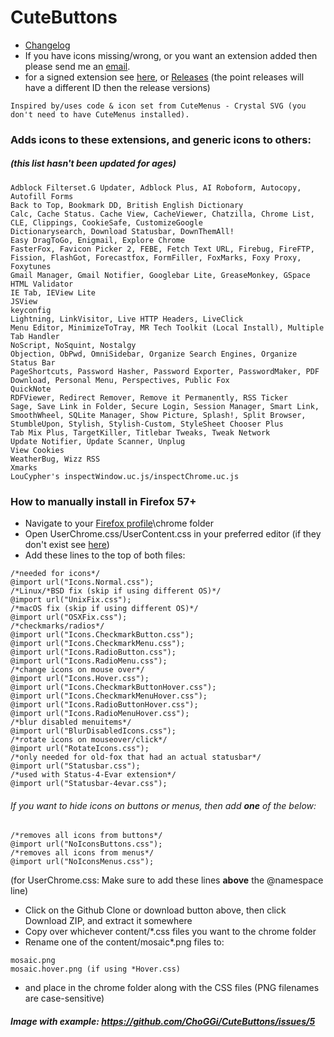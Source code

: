 # CuteButtons

* [Changelog](https://choggi.org/misc/CuteButtonsCrystalSVG/change.log)
* If you have icons missing/wrong, or you want an extension added then please send me an [email](mailto:CuteButtonsCrystalSVG@choggi.org).
* for a signed extension see [here](https://choggi.org/misc/CuteButtonsCrystalSVG/), or [Releases](https://github.com/ChoGGi/CuteButtons/releases) (the point releases will have a different ID then the release versions)

```
Inspired by/uses code & icon set from CuteMenus - Crystal SVG (you don't need to have CuteMenus installed).
```

### Adds icons to these extensions, and generic icons to others:
##### (this list hasn't been updated for ages)
```
Adblock Filterset.G Updater, Adblock Plus, AI Roboform, Autocopy, Autofill Forms
Back to Top, Bookmark DD, British English Dictionary
Calc, Cache Status. Cache View, CacheViewer, Chatzilla, Chrome List, CLE, Clippings, CookieSafe, CustomizeGoogle
Dictionarysearch, Download Statusbar, DownThemAll!
Easy DragToGo, Enigmail, Explore Chrome
FasterFox, Favicon Picker 2, FEBE, Fetch Text URL, Firebug, FireFTP, Fission, FlashGot, Forecastfox, FormFiller, FoxMarks, Foxy Proxy, Foxytunes
Gmail Manager, Gmail Notifier, Googlebar Lite, GreaseMonkey, GSpace
HTML Validator
IE Tab, IEView Lite
JSView
keyconfig
Lightning, LinkVisitor, Live HTTP Headers, LiveClick
Menu Editor, MinimizeToTray, MR Tech Toolkit (Local Install), Multiple Tab Handler
NoScript, NoSquint, Nostalgy
Objection, ObPwd, OmniSidebar, Organize Search Engines, Organize Status Bar
PageShortcuts, Password Hasher, Password Exporter, PasswordMaker, PDF Download, Personal Menu, Perspectives, Public Fox
QuickNote
RDFViewer, Redirect Remover, Remove it Permanently, RSS Ticker
Sage, Save Link in Folder, Secure Login, Session Manager, Smart Link, SmoothWheel, SQLite Manager, Show Picture, Splash!, Split Browser, StumbleUpon, Stylish, Stylish-Custom, StyleSheet Chooser Plus
Tab Mix Plus, TargetKiller, Titlebar Tweaks, Tweak Network
Update Notifier, Update Scanner, Unplug
View Cookies
WeatherBug, Wizz RSS
Xmarks
LouCypher's inspectWindow.uc.js/inspectChrome.uc.js
```



### How to manually install in Firefox 57+
* Navigate to your [Firefox profile](https://support.mozilla.org/en-US/kb/profiles-where-firefox-stores-user-data)\chrome folder
* Open UserChrome.css/UserContent.css in your preferred editor (if they don't exist see [here](http://kb.mozillazine.org/index.php?title=UserChrome.css))
* Add these lines to the top of both files:
```
/*needed for icons*/
@import url("Icons.Normal.css");
/*Linux/*BSD fix (skip if using different OS)*/
@import url("UnixFix.css");
/*macOS fix (skip if using different OS)*/
@import url("OSXFix.css");
/*checkmarks/radios*/
@import url("Icons.CheckmarkButton.css");
@import url("Icons.CheckmarkMenu.css");
@import url("Icons.RadioButton.css");
@import url("Icons.RadioMenu.css");
/*change icons on mouse over*/
@import url("Icons.Hover.css");
@import url("Icons.CheckmarkButtonHover.css");
@import url("Icons.CheckmarkMenuHover.css");
@import url("Icons.RadioButtonHover.css");
@import url("Icons.RadioMenuHover.css");
/*blur disabled menuitems*/
@import url("BlurDisabledIcons.css");
/*rotate icons on mouseover/click*/
@import url("RotateIcons.css");
/*only needed for old-fox that had an actual statusbar*/
@import url("Statusbar.css");
/*used with Status-4-Evar extension*/
@import url("Statusbar-4evar.css");
```
###### If you want to hide icons on buttons or menus, then add **one** of the below:
```
/*removes all icons from buttons*/
@import url("NoIconsButtons.css");
/*removes all icons from menus*/
@import url("NoIconsMenus.css");
```
(for UserChrome.css: Make sure to add these lines **above** the @namespace line)

* Click on the Github Clone or download button above, then click Download ZIP, and extract it somewhere
* Copy over whichever content/*.css files you want to the chrome folder
* Rename one of the content/mosaic*.png files to:
```
mosaic.png
mosaic.hover.png (if using *Hover.css)
```
* and place in the chrome folder along with the CSS files (PNG filenames are case-sensitive)

##### Image with example: https://github.com/ChoGGi/CuteButtons/issues/5